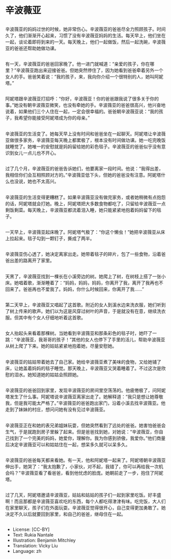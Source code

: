 # 辛波薇亚

##
辛波薇亚的妈妈过世的时候，她非常伤心。辛波薇亚的爸爸尽全力照顾孩子。时间久了，他们渐渐开心起来，习惯了没有辛波薇亚妈妈的生活。每天早上，他们坐在一起，谈论着即将到来的一天。每天晚上，他们一起做饭，然后一起洗碗，辛波薇亚的爸爸还帮助她做功课。

##
有一天，辛波薇亚的爸爸回家晚了。他一进门就喊道：“亲爱的孩子，你在哪里？”辛波薇亚跑出来迎接爸爸。但她突然停住了，因为她看到爸爸牵着另外一个女人的手。爸爸笑着说：“我的孩子，来，我向你介绍一个很特别的人，她叫阿妮塔。”

##
阿妮塔跟辛波薇亚打招呼：“你好，辛波薇亚！你的爸爸跟我说了很多关于你的事。”她没有朝辛波薇亚微笑，也没有牵她的手。辛波薇亚的爸爸很高兴，他兴奋地说着，如果他们三个人住在一起，一定会很幸福的。爸爸朝辛波薇亚说：“我的孩子，我希望你能接受阿妮塔成为你的母亲。”

##
辛波薇亚的生活变了。她每天早上没有时间和爸爸坐在一起聊天。阿妮塔让辛波薇亚做很多家务，辛波薇亚每天晚上都累极了，根本没有时间做功课。她一吃完晚饭就睡觉了。她唯一的安慰就是妈妈留给她的彩色毯子。辛波薇亚的爸爸似乎没有意识到女儿一点儿也不开心。

##
过了几个月，辛波薇亚的爸爸告诉她们，他要离家一段时间。他说：“我得出差，我相信你们会互相照顾对方的。”辛波薇亚低下头，但她的爸爸没有注意。阿妮塔什么也没说，她也不太高兴。

##
辛波薇亚的生活变得更糟糕了。如果辛波薇亚没有做完家务，或者她稍微有点抱怨的话，阿妮塔就会打她。晚上，阿妮塔把大多数食物都吃了，只留给辛波薇亚一点剩饭剩菜。每天晚上，辛波薇亚都流着泪入睡，她只能紧紧地抱着妈妈留下的毯子。

##
一天早上，辛波薇亚起床晚了。阿妮塔气极了：“你这个懒虫！”她把辛波薇亚从床上拉起来。毯子勾到一颗钉子，撕成了两半。

##
辛波薇亚伤心透了，她决定离家出走。她带着毯子的碎片，包了一些食物，沿着爸爸出差的路离开了家里。

##
天黑了，辛波薇亚找到一棵长在小溪旁边的树。她爬上了树，在树枝上搭了一张小床。她唱着歌，渐渐睡着了：“妈妈，妈妈，妈妈，你离开了我，离开了我再也不回来了。爸爸再也不爱我了。妈妈，你什么时候回来，你离开了我......”

##
第二天早上，辛波薇亚又唱起了这首歌。附近的女人到溪水边来洗衣服，她们听到了树上传来的歌声。她们以为这是风穿过树叶的声音，于是就没有在意，继续洗衣服。但其中有个女人仔细地听着这首歌。

##
女人抬起头来看着那棵树。当她看到辛波薇亚和那条彩色的毯子时，她吓了一跳：“辛波薇亚，我哥哥的孩子！”其他的女人也停下了手里的活儿，帮助辛波薇亚从树上爬了下来。她的姑姑紧紧地抱着她，尽量安慰她。

##
辛波薇亚的姑姑带着她去了自己家。她给辛波薇亚煮了美味的食物，又给她铺了床，让她盖着妈妈的毯子睡觉。那天晚上，辛波薇亚又哭着睡着了。不过这次是欣慰的泪水。她知道她的姑姑会照顾她。

##
辛波薇亚的爸爸回到家里，发现辛波薇亚的房间里空荡荡的。他疲倦极了，问阿妮塔发生了什么事。阿妮塔说辛波薇亚离家出走了。她解释道：“我只是想让她尊敬我，但是我可能太严格了。”辛波薇亚的爸爸跑出家门，沿着小溪去找辛波薇亚。他走到了妹妹的村庄，想问问她有没有见过辛波薇亚。

##
辛波薇亚正在和她的表兄弟姐妹玩耍，但她突然看到了远处的爸爸。她害怕爸爸会生气，于是就跑到房子里躲了起来。但是爸爸找到她，对她说：“辛波薇亚，你自己找到了一个完美的妈妈，她爱你，理解你。我为你感到骄傲，我爱你。”他们商量后决定辛波薇亚可以和姑姑住在一起，想呆多久就可以呆多久。

##
辛波薇亚的爸爸每天都来看她。有一天，他和阿妮塔一起来了。阿妮塔朝辛波薇亚伸出手，她哭了：“我太抱歉了，小家伙，对不起，我错了，你可以再给我一次机会吗？”辛波薇亚看了看爸爸，看到他忧虑的脸庞。她朝前走了一步，抱住了阿妮塔。

##
过了几天，阿妮塔邀请辛波薇亚，姑姑和姑姑的孩子们一起到家里吃饭。好丰盛啊！而且那都是辛波薇亚喜欢吃的东西，每个人都吃得津津有味。吃完饭，大人们在家里聊天，孩子们在外面玩耍。辛波薇亚觉得很开心，自己变得更加勇敢了。她决定不久以后就要回到家里，和自己的爸爸，继母住在一起。

##
* License: [CC-BY]
* Text: Rukia Nantale
* Illustration: Benjamin Mitchley
* Translation: Vicky Liu
* Language: zh
